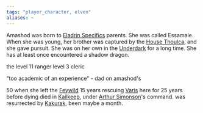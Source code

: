 ```yaml
---
tags: "player_character, elven"
aliases: ~
---
```


Amashod was born to [Eladrin Specifics](..\..\..\..\..\..\Notes%20on%20the%20Multiverse\Big%20Lore\Heritages\Eladrin%20Specifics.md) parents. She was called Essamale. When she was young, her brother was captured by the [House Thoulca](..\..\..\..\..\..\Notes%20on%20the%20Multiverse\Inner\Underdark\Groups\House%20Thoulca.md), and she gave pursuit. She was on her own in the [Underdark](..\..\..\..\..\..\Notes%20on%20the%20Multiverse\Inner\Underdark\Underdark.md) for a long time. She has at least once encountered a shadow dragon.

the level 11 ranger level 3 cleric

"too academic of an experience" - dad on amashod's 

50 when she left the [Feywild](..\..\..\..\..\..\Notes%20on%20the%20Multiverse\Inner\Feywild\Feywild.md)
15 years rescuing [Varis](Varis.md)
here for 25 years before dying
died in [Kailkeep](..\..\..\..\..\..\Notes%20on%20the%20Multiverse\Inner\Alaturmen\Places\Southwestern%20Central\Kailkeep\Kailkeep.md), under [Arthur Simonson](..\..\Nobles%20of%20Prosper%20NPCs\Arthur%20Simonson.md)'s command.
was resurrected by [Kakurak](..\..\..\zNon-Humanoid\Draconic%20NPCs\Kakurak.md), been maybe a month.
